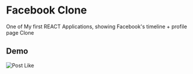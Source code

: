# Facebook Clone

One of My first REACT Applications, showing Facebook's timeline + profile page Clone

## Demo
![Post Like]("./public/assets/gifLike.gif")



